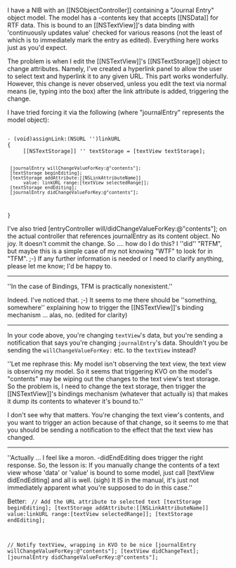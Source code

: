 

I have a NIB with an [[NSObjectController]] containing a "Journal Entry" object model. The model has a -contents key that accepts [[NSData]] for RTF data. This is bound to an [[NSTextView]]'s data binding with 'continuously updates value' checked for various reasons (not the least of which is to immediately mark the entry as edited). Everything here works just as you'd expect.

The problem is when I edit the [[NSTextView]]'s [[NSTextStorage]] object to change attributes. Namely, I've created a hyperlink panel to allow the user to select text and hyperlink it to any given URL. This part works wonderfully. However, this change is never observed, unless you edit the text via normal means (ie, typing into the box) after the link attribute is added, triggering the change.

I have tried forcing it via the following (where "journalEntry" represents the model object):

<code>
- (void)assignLink:(NSURL '')linkURL
{
     [[NSTextStorage]] '' textStorage = [textView textStorage];

     [journalEntry willChangeValueForKey:@"contents"];
     [textStorage beginEditing];
     [textStorage addAttribute:[[NSLinkAttributeName]] 
          value: linkURL range:[textView selectedRange]];
     [textStorage endEditing];
     [journalEntry didChangeValueForKey:@"contents"];
}
</code>

I've also tried [entryController will/didChangeValueForKey:@"contents"]; on the actual controller that references journalEntry as its content object. No joy. It doesn't commit the change. So .... how do I do this? I ''did'' "RTFM", but maybe this is a simple case of my not knowing "WTF" to look for in "TFM". ;-) If any further information is needed or I need to clarify anything, please let me know; I'd be happy to.

----

''In the case of Bindings, TFM is practically nonexistent.''

Indeed. I've noticed that. ;-) It seems to me there should be ''something, somewhere'' explaining how to trigger the [[NSTextView]]'s binding mechanism  ... alas, no. (edited for clarity)

----

In your code above, you're changing <code>textView</code>'s data, but you're sending a notification that says you're changing <code>journalEntry</code>'s data. Shouldn't you be sending the <code>willChangeValueForKey:</code> etc. to the <code>textView</code> instead?

''Let me rephrase this: My model isn't observing the text view, the text view is observing my model. So it seems that triggering KVO on the model's "contents" may be wiping out the changes to the text view's text storage. So the problem is, I need to change the text storage, then trigger the [[NSTextView]]'s bindings mechanism (whatever that actually is) that makes it dump its contents to whatever it's bound to.''

I don't see why that matters. You're changing the text view's contents, and you want to trigger an action because of that change, so it seems to me that you should be sending a notification to the effect that the text view has changed.

----

''Actually ... I feel like a moron. -didEndEditing does trigger the right response. So, the lesson is: If you manually change the contents of a text view whose 'data' or 'value' is bound to some model, just call [textView didEndEditing] and all is well. (sigh) It IS in the manual, it's just not immediately apparent what you're supposed to do in this case.''

Better:
<code>
// Add the URL attribute to selected text
[textStorage beginEditing];
[textStorage addAttribute:[[NSLinkAttributeName]] 
     value:linkURL range:[textView selectedRange]];
[textStorage endEditing];

// Notify textView, wrapping in KVO to be nice
[journalEntry willChangeValueForKey:@"contents"];
[textView didChangeText];
[journalEntry didChangeValueForKey:@"contents"];
</code>